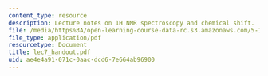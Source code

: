```yaml
---
content_type: resource
description: Lecture notes on 1H NMR spectroscopy and chemical shift.
file: /media/https%3A/open-learning-course-data-rc.s3.amazonaws.com/5-13-organic-chemistry-ii-fall-2003/ae4e4a91071c0aacdcd67e664ab96900_lec7_handout.pdf
file_type: application/pdf
resourcetype: Document
title: lec7_handout.pdf
uid: ae4e4a91-071c-0aac-dcd6-7e664ab96900
---
```

